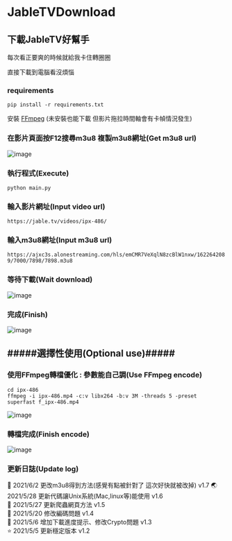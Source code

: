 # JableTVDownload

## 下載JableTV好幫手

每次看正要爽的時候就給我卡住轉圈圈  

直接下載到電腦看沒煩惱

### requirements
`pip install -r requirements.txt`

安裝 [FFmpeg] (未安裝也能下載 但影片拖拉時間軸會有卡幀情況發生)

### 在影片頁面按F12搜尋m3u8 複製m3u8網址(Get m3u8 url)
![image](https://github.com/hcjohn463/JableDownload/blob/main/img/m3u8.PNG)

### 執行程式(Execute)
`python main.py`

### 輸入影片網址(Input video url)
`https://jable.tv/videos/ipx-486/`    
  
### 輸入m3u8網址(Input m3u8 url)  
`https://ajxc3s.alonestreaming.com/hls/emCMR7VeXqlN8zcBlW1nxw/1622642089/7000/7898/7898.m3u8`

### 等待下載(Wait download)  
![image](https://github.com/hcjohn463/JableDownload/blob/main/img/edit.PNG)

### 完成(Finish)
![image](https://github.com/hcjohn463/JableDownload/blob/main/img/3.PNG)

## #####選擇性使用(Optional use)#####

### 使用FFmpeg轉檔優化 : 參數能自己調(Use FFmpeg encode) 
`cd ipx-486`  
`ffmpeg -i ipx-486.mp4 -c:v libx264 -b:v 3M -threads 5 -preset superfast f_ipx-486.mp4`  
  
![image](https://github.com/hcjohn463/JableDownload/blob/main/img/ff.PNG)

### 轉檔完成(Finish encode)
![image](https://github.com/hcjohn463/JableDownload/blob/main/img/different.PNG)

[FFmpeg]:<https://www.ffmpeg.org/>  


### 更新日誌(Update log)

 🐶 2021/6/2 更改m3u8得到方法(感覺有點被針對了 這次好快就被改掉) v1.7
 🌏 2021/5/28 更新代碼讓Unix系統(Mac,linux等)能使用 v1.6  
 🍎 2021/5/27 更新爬蟲網頁方法 v1.5  
 🌳 2021/5/20 修改編碼問題 v1.4  
 🌈 2021/5/6 增加下載進度提示、修改Crypto問題 v1.3  
 ⭐ 2021/5/5 更新穩定版本 v1.2  
